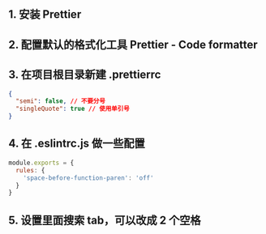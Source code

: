 ## 1. 安装 Prettier

## 2. 配置默认的格式化工具 Prettier - Code formatter

## 3. 在项目根目录新建 .prettierrc

```json
{
  "semi": false, // 不要分号
  "singleQuote": true // 使用单引号
}
```

## 4. 在 .eslintrc.js 做一些配置

```js
module.exports = {
  rules: {
    'space-before-function-paren': 'off'
  }
}
```

## 5. 设置里面搜索 tab，可以改成 2 个空格